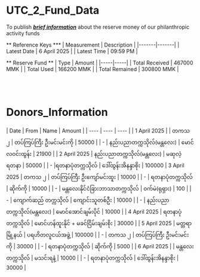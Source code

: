 # UTC_2_Fund_Data
To publish <ins>**_brief information_**</ins> about the reserve money of our philanthropic activity funds

** Reference Keys *** 
| Measurement | Description |
|-------|-------|
| Latest Date | 6 April 2025 | 
| Latest Time | 09:59 PM | 

** Reserve Fund ** 
| Type | Amount | 
|-----|-----|
| Total Received | 467000 MMK |
| Total Used     | 166200 MMK |
| Total Remained | 300800 MMK |
<br>
<br>
<br>
<br>
# Donors_Information 
| Date | From | Name | Amount | 
| ---- | ---- | ---- | 
| 1 April 2025 | 
| တကသ ၂ |  တပ်ကြပ်ကြီး ဦးမင်းမင်းကို |  50000 | 
|    -   | နည်းပညာတက္ကသိုလ်(မန္တလေး) |  မောင်လဝင်းထွန်း | 21900 | 
| 2 April 2025 | နည်းပညာတက္ကသိုလ်(မန္တလေး) | မဆုလဲ့ရတနာ |  50000 | 
| - |ရတနာပုံတက္ကသိုလ် |  ဒေါ်ထွန်းအိနန္ဒာစိုး | 100000
| 3 April 2025 | တကသ ၂ | တပ်ကြပ်ကြီး ဦးကျော်မင်းထူး |  10000 | 
| - | ရတနာပုံတက္ကသိုလ် | ဆိုက်ကို |   10000 | 
| - | မန္တလေးနိုင်ငံခြားဘာသာတက္ကသိုလ် | ဝက်မဲ(ရုရှား) |  100 | 
| - | ​ကျောက်ဆည် တက္ကသိုလ် | ကျောင်းသူတစ်ဦး |  10000 | 
| - | နည်းပညာတက္ကသိုလ်(မန္တလေး) |  မောင်အောင်ချမ်းပိုင် |  10000 | 
| 4 April 2025 | ရတနာပုံတက္ကသိုလ် |  မောင်ဟန်ထူးနိုင် +  မခင်ငြိမ်းချမ်းစိုး |  30000 | 
| 5 April 2025 | မတ္တရာမြို့နယ် | ပရဟိတလူငယ်အဖွဲ့ |  100000 | 
| - | တကသ ၂ | တပ်ကြပ်ကြီး ဦးမင်းမင်းကို |  30000 |
| - | ရတနာပုံတက္ကသိုလ် | ဆိုက်ကို |  5000 | 
| 6 April 2025 | 
| မန္တလေးတက္ကသိုလ် | မသင်းရနံ့ | 10000 | 
| - | ရတနာပုံတက္ကသိုလ် | ဒေါ်ထွန်းအိနန္ဒာစိုး |  30000 | 
